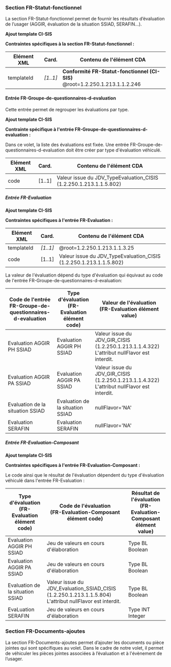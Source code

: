 ### Section FR-Statut-fonctionnel

La section FR-Statut-fonctionnel permet de fournir les résultats d’évaluation de l’usager (AGGIR, évaluation de la situation SSIAD, SERAFIN...).

**Ajout template CI-SIS**

**Contraintes spécifiques à la section FR-Statut-fonctionnel :**

<table id="sectionEvaluation">
    <thead>
		<tr>
			<th>Elément XML</th>
			<th>Card.</th>
			<th>Contenu de l'élément CDA</th>
		</tr>
    </thead>
    <tbody>
		<tr id="templateId">
			<td>templateId</td>
            <td><i>[1..1]</i></td>
			<td><strong>Conformité FR-Statut-fonctionnel (CI-SIS)</strong><br> @root=1.2.250.1.213.1.1.2.246</td>
		</tr>
	</tbody>
</table>

#### Entrée FR-Groupe-de-questionnaires-d-evaluation

Cette entrée permet de regrouper les évaluations par type.

**Ajout template CI-SIS**

**Contrainte spécifique à l'entrée FR-Groupe-de-questionnaires-d-evaluation :**

Dans ce volet, la liste des évaluations est fixée. Une entrée FR-Groupe-de-questionnaires-d-evaluation doit être créer par type d'évaluation véhiculé.

<table id="organizer">
    <thead>
		<tr>
			<th>Elément XML</th>
			<th>Card.</th>
			<th>Contenu de l'élément CDA</th>
		</tr>
    </thead>
    <tbody>
		<tr id="code">
			<td>code</td>
            <td>[1..1]</td>
			<td>Valeur issue du JDV_TypeEvaluation_CISIS (1.2.250.1.213.1.1.5.802)</td>
		</tr>
	</tbody>
</table>

##### Entrée FR-Evaluation

**Ajout template CI-SIS**

**Contraintes spécifiques à l'entrée FR-Evaluation :**

<table id="evaluation">
    <thead>
		<tr>
			<th>Elément XML</th>
			<th>Card.</th>
			<th>Contenu de l'élément CDA</th>
		</tr>
    </thead>
    <tbody>
        <tr id="templateId">
			<td>templateId</td>
            <td><i>[1..1]</i></td>
			<td>@root=1.2.250.1.213.1.1.3.25</td>
		</tr>
		<tr id="code">
			<td>code</td>
			<td>[1..1]</td>
			<td>Valeur issue du JDV_TypeEvaluation_CISIS (1.2.250.1.213.1.1.5.802)</td>
		</tr>
	</tbody>
</table>

La valeur de l'évaluation dépend du type d'évaluation qui équivaut au code de l'entrée FR-Groupe-de-questionnaires-d-evaluation:

<table id="valeurEvaluation">
    <thead>
		<tr>
			<th>Code de l'entrée <br>FR-Groupe-de-questionnaires-d-evaluation</th>
			<th>Type d'évaluation <br>(FR-Evaluation élément code)</th>
			<th>Valeur de l'évaluation <br>(FR-Evaluation élément value)</th>
		</tr>
    </thead>
    <tbody>
		<tr id="code">
		    <td>Evaluation AGGIR PH SSIAD</td>
			<td>Evaluation AGGIR PH SSIAD</td>
			<td>Valeur issue du JDV_GIR_CISIS (1.2.250.1.213.1.1.4.322)<br>L'attribut nullFlavor est interdit.</td>
		</tr>
        <tr id="value">
		    <td>Evaluation AGGIR PA SSIAD</td>
			<td>Evaluation AGGIR PA SSIAD</td>
			<td>Valeur issue du JDV_GIR_CISIS (1.2.250.1.213.1.1.4.322)<br>L'attribut nullFlavor est interdit.</td>
		</tr>
        <tr id="value">
			<td>Evaluation de la situation SSIAD</td>
			<td>Evaluation de la situation SSIAD</td>
			<td>nullFlavor='NA'</td>
		</tr>
        <tr id="value">
			<td>Evaluation SERAFIN</td>
			<td>Evaluation SERAFIN</td>
			<td>nullFlavor='NA'</td>
		</tr>
	</tbody>
</table>

##### Entrée FR-Evaluation-Composant

**Ajout template CI-SIS**

**Contraintes spécifiques à l'entrée FR-Evaluation-Composant :**

Le code ainsi que le résultat de l'évaluation dépendent du type d'évaluation véhiculé dans l'entrée FR-Evaluation :

<table id="valeurEvaluation">
    <thead>
		<tr>
			<th>Type d'évaluation <br>(FR-Evaluation élément code)</th>
			<th>Code de l'évaluation <br>(FR-Evaluation-Composant élément code)</th>
			<th>Résultat de l'évaluation <br>(FR-Evaluation-Composant élément value)</th>
		</tr>
    </thead>
    <tbody>
		<tr id="code">
			<td>Evaluation AGGIR PH SSIAD</td>
			<td>Jeu de valeurs en cours d'élaboration</td>
			<td>Type BL Boolean</td>
		</tr>
        <tr id="value">
			<td>Evaluation AGGIR PA SSIAD</td>
			<td>Jeu de valeurs en cours d'élaboration</td>
			<td>Type BL Boolean</td>
		</tr>
        <tr id="value">
			<td>Evaluation de la situation SSIAD</td>
			<td>Valeur issue du JDV_Evaluation_SSIAD_CISIS (1.2.250.1.213.1.1.5.804)<br>L'attribut nullFlavor est interdit.</td>
			<td>Type BL Boolean</td>
		</tr>
        <tr id="value">
			<td>EvaLuation SERAFIN</td>
			<td>Jeu de valeurs en cours d'élaboration</td>
			<td>Type INT Integer</td>
		</tr>
	</tbody>
</table>

### Section FR-Documents-ajoutes

La section FR-Documents-ajoutes permet d’ajouter les documents ou pièce jointes qui sont spécifiques au volet.
Dans le cadre de notre volet, il permet de véhiculer les pièces jointes associées à l’évaluation et à l'évènement de l’usager.